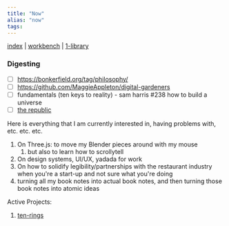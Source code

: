 ```yaml
---
title: "Now"
alias: "now"
tags: 
---
```


[index](/.md) | [workbench](_workbench.md) | [1-library](1-library.md)


### Digesting
- [ ] https://bonkerfield.org/tag/philosophy/
- [ ] https://github.com/MaggieAppleton/digital-gardeners
- [ ] fundamentals (ten keys to reality) - sam harris #238 how to build a universe
- [ ] [the republic](books/the-republic.md)

Here is everything that I am currently interested in, having problems with, etc. etc. etc.

1. On Three.js: to move my Blender pieces around with my mouse
	1. but also to learn how to scrollytell
2. On design systems, UI/UX, yadada for work
3. On how to solidify legibility/partnerships with the restaurant industry when you're a start-up and not sure what you're doing
4. turning all my book notes into actual book notes, and then turning those book notes into atomic ideas

Active Projects:
1. [ten-rings](ten-rings.md)